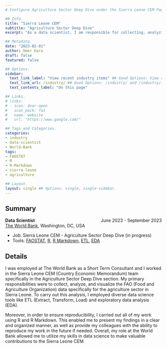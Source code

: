 ```yaml
---
# Configure Agriculture Sector Deep Dive under the Sierra Leone CEM Page.

## Info.
title: "Sierra Leone CEM"
subtitle: "Agriculture Sector Deep Dive"
excerpt: "As a data scientist, I am responsible for collecting, analyzing, and visualization FAO data for Sierra Leone CEM in The World Bank." ## Shown on the Industry Main Page, but does not shown on the Industry Page.

## Metadata.
date: "2023-02-01"
author: Omer Kara
draft: false
featured: false

## Options.
sidebar:
  text_link_label: "View recent industry items" ## Good Options: View recent industry items and Subscribe via RSS.
  text_link_url: /industry/ ## Good Options: /industry/ and /industry/index.xml.
  text_contents_label: "On this page"

## Links.
# links:
# - icon: door-open
#   icon_pack: fas
#   name: website
#   url: "https://www.google.com/"

## Tags and Categories.
categories:
- industry
- data-scientist
- World-Bank
tags:
- FAOSTAT
- R
- R-Markdown
- sierra-leone
- agriculture

## Layout.
layout: single ## Options: single, single-sidebar.
---
```




## Summary
<div style="overflow: hidden; margin-bottom: -14px;">
  <span style="float: left; text-align: left;"><b>Data Scientist</b></span>
  <span style="float: right; text-align: right;">June 2023 - September 2023</span>
</div>

[The World Bank](https://www.worldbank.org/en/home), Washington, DC, USA
- Job: Sierra Leone CEM - Agriculture Sector Deep Dive (in progress)
- Tools: [FAOSTAT](https://www.fao.org/faostat/en/), [R](http://www.r-project.org/), [R Markdown](http://rmarkdown.rstudio.com/), [ETL](https://en.wikipedia.org/wiki/Extract,_transform,_load), [EDA](https://en.wikipedia.org/wiki/Exploratory_data_analysis)

## Details
I was employed at The World Bank as a Short Term Consultant and I worked in the Sierra Leone CEM (Country Economic Memorandum) team specifically in the Agriculture Sector Deep Dive section. My primary responsibilities were to collect, analyze, and visualize the FAO (Food and Agriculture Organization) data specifically for the agriculture sector in Sierra Leone. To carry out this analysis, I employed diverse data science tools like ETL (Extract, Transform, Load) and exploratory data analysis (EDA).

Moreover, in order to ensure reproducibility, I carried out all of my work using R and R Markdown. This enabled me to present my findings in a clear and organized manner, as well as provide my colleagues with the ability to reproduce my work in the future if needed. Overall, my role at the World Bank allowed me to utilize my skills in data science to make valuable contributions to the Sierra Leone CEM.

